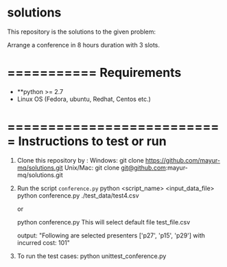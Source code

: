 solutions
=========

This repository is the solutions to the given problem:

Arrange a conference in 8 hours duration with 3 slots.

===========
Requirements
===========
  - **python >= 2.7
  - Linux OS (Fedora, ubuntu, Redhat, Centos etc.)

===========================
Instructions to test or run
===========================
1. Clone this repository by :
   Windows: git clone https://github.com/mayur-mq/solutions.git
   Unix/Mac: git clone git@github.com:mayur-mq/solutions.git

2. Run the script `conference.py`
   python <script_name>  <input_data_file>
   python conference.py ./test_data/test4.csv

   or
  
   python conference.py 
   This will select default file test_file.csv

   output:
   "Following are selected presenters ['p27', 'p15', 'p29'] with
   incurred cost: 101"

3. To run the test cases:
   python unittest_conference.py



